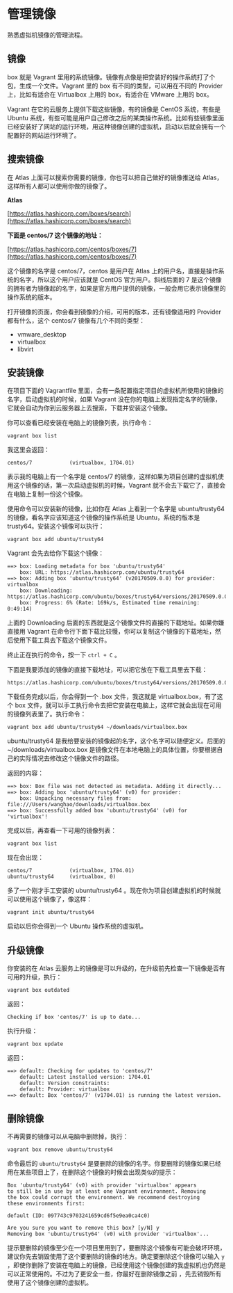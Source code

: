 # 管理镜像

熟悉虚拟机镜像的管理流程。

## 镜像

box 就是 Vagrant 里用的系统镜像。镜像有点像是把安装好的操作系统打了个包，生成一个文件。Vagrant 里的 box 有不同的类型，可以用在不同的 Provider 上，比如有适合在 Virtualbox 上用的 box，有适合在 VMware 上用的 box。

Vagrant 在它的云服务上提供下载这些镜像，有的镜像是 CentOS 系统，有些是 Ubuntu 系统，有些可能是用户自己修改之后的某类操作系统。比如有些镜像里面已经安装好了网站的运行环境，用这种镜像创建的虚拟机，启动以后就会拥有一个配置好的网站运行环境了。

## 搜索镜像

在 Atlas 上面可以搜索你需要的镜像，你也可以把自己做好的镜像推送给 Atlas，这样所有人都可以使用你做的镜像了。

**Atlas**

[https://atlas.hashicorp.com/boxes/search](https://atlas.hashicorp.com/boxes/search)

**下面是 centos/7 这个镜像的地址：**

[https://atlas.hashicorp.com/centos/boxes/7](https://atlas.hashicorp.com/centos/boxes/7)

这个镜像的名字是 centos/7，centos 是用户在 Atlas 上的用户名，直接是操作系统的名字，所以这个用户应该就是 CentOS 官方用户。斜线后面的 7 是这个镜像的拥有者为镜像起的名字，如果是官方用户提供的镜像，一般会用它表示镜像里的操作系统的版本。

打开镜像的页面，你会看到镜像的介绍，可用的版本，还有镜像适用的 Provider 都有什么，这个 centos/7 镜像有几个不同的类型：

* vmware\_desktop
* virtualbox
* libvirt

## 安装镜像

在项目下面的 Vagrantfile 里面，会有一条配置指定项目的虚拟机所使用的镜像的名字，启动虚拟机的时候，如果 Vagrant 没在你的电脑上发现指定名字的镜像，它就会自动为你到云服务器上去搜索，下载并安装这个镜像。

你可以查看已经安装在电脑上的镜像列表，执行命令：

```
vagrant box list
```

我这里会返回：

```
centos/7            (virtualbox, 1704.01)
```

表示我的电脑上有一个名字是 centos/7 的镜像，这样如果为项目创建的虚拟机使用这个镜像的话，第一次启动虚拟机的时候，Vagrant 就不会去下载它了，直接会在电脑上复制一份这个镜像。

使用命令可以安装新的镜像，比如你在 Atlas 上看到一个名字是 ubuntu/trusty64 的镜像，看名字应该知道这个镜像的操作系统是 Ubuntu，系统的版本是 trusty64。安装这个镜像可以执行：

```
vagrant box add ubuntu/trusty64
```

Vagrant 会先去给你下载这个镜像：

```
==> box: Loading metadata for box 'ubuntu/trusty64'
    box: URL: https://atlas.hashicorp.com/ubuntu/trusty64
==> box: Adding box 'ubuntu/trusty64' (v20170509.0.0) for provider: virtualbox
    box: Downloading: https://atlas.hashicorp.com/ubuntu/boxes/trusty64/versions/20170509.0.0/providers/virtualbox.box
    box: Progress: 6% (Rate: 169k/s, Estimated time remaining: 0:49:14)
```

上面的 Downloading 后面的东西就是这个镜像文件的直接的下载地址。如果你嫌直接用 Vagrant 在命令行下面下载比较慢，你可以复制这个镜像的下载地址，然后使用下载工具去下载这个镜像文件。

终止正在执行的命令，按一下 `ctrl + C` 。

下面是我要添加的镜像的直接下载地址，可以把它放在下载工具里去下载：

```
https://atlas.hashicorp.com/ubuntu/boxes/trusty64/versions/20170509.0.0/providers/virtualbox.box
```

下载任务完成以后，你会得到一个 .box 文件，我这就是 virtualbox.box，有了这个 box 文件，就可以手工执行命令去把它安装在电脑上，这样它就会出现在可用的镜像列表里了。执行命令：

```
vagrant box add ubuntu/trusty64 ~/downloads/virtualbox.box
```

ubuntu/trusty64 是我给要安装的镜像起的名字，这个名字可以随便定义。后面的 ~/downloads/virtualbox.box 是镜像文件在本地电脑上的具体位置，你要根据自己的实际情况去修改这个镜像文件的路径。

返回的内容：

```
==> box: Box file was not detected as metadata. Adding it directly...
==> box: Adding box 'ubuntu/trusty64' (v0) for provider: 
    box: Unpacking necessary files from: file:///Users/wanghao/downloads/virtualbox.box
==> box: Successfully added box 'ubuntu/trusty64' (v0) for 'virtualbox'!
```

完成以后，再查看一下可用的镜像列表：

```
vagrant box list
```

现在会出现：

```
centos/7            (virtualbox, 1704.01)
ubuntu/trusty64     (virtualbox, 0)
```

多了一个刚才手工安装的 ubuntu/trusty64 。现在你为项目创建虚拟机的时候就可以使用这个镜像了，像这样：

```
vagrant init ubuntu/trusty64
```

启动以后你会得到一个 Ubuntu 操作系统的虚拟机。

## 升级镜像

你安装的在 Atlas 云服务上的镜像是可以升级的，在升级前先检查一下镜像是否有可用的升级，执行：

```
vagrant box outdated
```

返回：

```
Checking if box 'centos/7' is up to date...
```

执行升级：

```
vagrant box update
```

返回：

```
==> default: Checking for updates to 'centos/7'
    default: Latest installed version: 1704.01
    default: Version constraints: 
    default: Provider: virtualbox
==> default: Box 'centos/7' (v1704.01) is running the latest version.
```

## 删除镜像

不再需要的镜像可以从电脑中删除掉，执行：

```
vagrant box remove ubuntu/trusty64
```

命令最后的 `ubuntu/trusty64` 是要删除的镜像的名字。你要删除的镜像如果已经用在某些项目上了，在删除这个镜像的时候会出现类似的提示：

```
Box 'ubuntu/trusty64' (v0) with provider 'virtualbox' appears
to still be in use by at least one Vagrant environment. Removing
the box could corrupt the environment. We recommend destroying
these environments first:

default (ID: 097743c9703241659cd6f5e9ea0ca4c0)

Are you sure you want to remove this box? [y/N] y
Removing box 'ubuntu/trusty64' (v0) with provider 'virtualbox'...
```

提示要删除的镜像至少在一个项目里用到了，要删除这个镜像有可能会破坏环境，建议你先去销毁使用了这个要删除的镜像的地方。确定要删除这个镜像可以输入 `y` ，即使你删除了安装在电脑上的镜像，已经使用这个镜像创建的我虚拟机也仍然是可以正常使用的。不过为了更安全一些，你最好在删除镜像之前 ，先去销毁所有使用了这个镜像创建的虚拟机。

